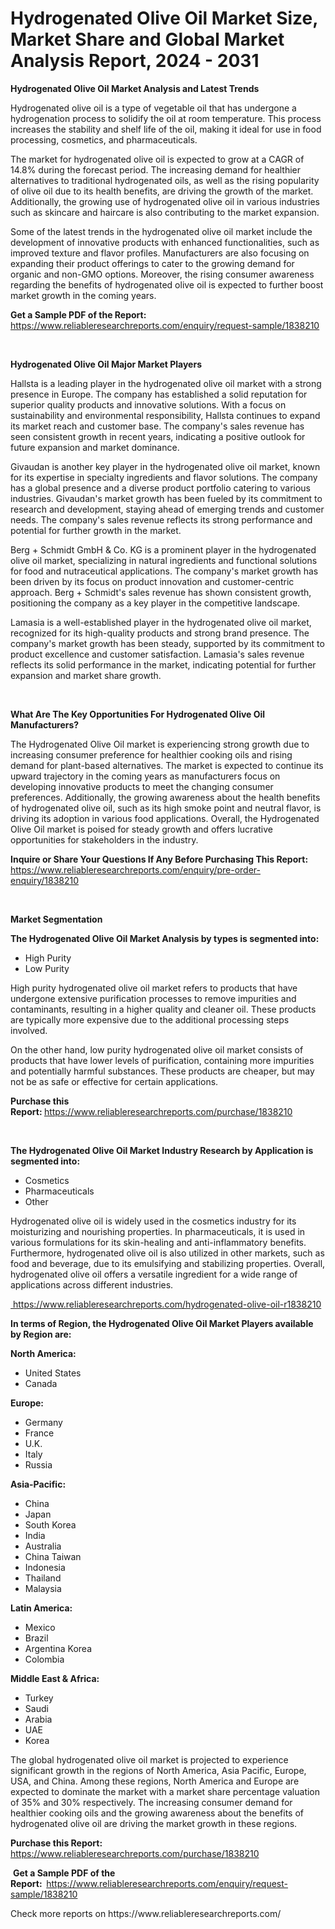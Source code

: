 <p><h1>Hydrogenated Olive Oil Market Size, Market Share and Global Market Analysis Report, 2024 - 2031</h1></p><p><strong>Hydrogenated Olive Oil Market Analysis and Latest Trends</strong></p>
<p><p>Hydrogenated olive oil is a type of vegetable oil that has undergone a hydrogenation process to solidify the oil at room temperature. This process increases the stability and shelf life of the oil, making it ideal for use in food processing, cosmetics, and pharmaceuticals.</p><p>The market for hydrogenated olive oil is expected to grow at a CAGR of 14.8% during the forecast period. The increasing demand for healthier alternatives to traditional hydrogenated oils, as well as the rising popularity of olive oil due to its health benefits, are driving the growth of the market. Additionally, the growing use of hydrogenated olive oil in various industries such as skincare and haircare is also contributing to the market expansion.</p><p>Some of the latest trends in the hydrogenated olive oil market include the development of innovative products with enhanced functionalities, such as improved texture and flavor profiles. Manufacturers are also focusing on expanding their product offerings to cater to the growing demand for organic and non-GMO options. Moreover, the rising consumer awareness regarding the benefits of hydrogenated olive oil is expected to further boost market growth in the coming years.</p></p>
<p><strong>Get a Sample PDF of the Report:&nbsp;</strong> <a href="https://www.reliableresearchreports.com/enquiry/request-sample/1838210">https://www.reliableresearchreports.com/enquiry/request-sample/1838210</a></p>
<p>&nbsp;</p>
<p><strong>Hydrogenated Olive Oil Major Market Players</strong></p>
<p><p>Hallsta is a leading player in the hydrogenated olive oil market with a strong presence in Europe. The company has established a solid reputation for superior quality products and innovative solutions. With a focus on sustainability and environmental responsibility, Hallsta continues to expand its market reach and customer base. The company's sales revenue has seen consistent growth in recent years, indicating a positive outlook for future expansion and market dominance.</p><p>Givaudan is another key player in the hydrogenated olive oil market, known for its expertise in specialty ingredients and flavor solutions. The company has a global presence and a diverse product portfolio catering to various industries. Givaudan's market growth has been fueled by its commitment to research and development, staying ahead of emerging trends and customer needs. The company's sales revenue reflects its strong performance and potential for further growth in the market.</p><p>Berg + Schmidt GmbH & Co. KG is a prominent player in the hydrogenated olive oil market, specializing in natural ingredients and functional solutions for food and nutraceutical applications. The company's market growth has been driven by its focus on product innovation and customer-centric approach. Berg + Schmidt's sales revenue has shown consistent growth, positioning the company as a key player in the competitive landscape.</p><p>Lamasia is a well-established player in the hydrogenated olive oil market, recognized for its high-quality products and strong brand presence. The company's market growth has been steady, supported by its commitment to product excellence and customer satisfaction. Lamasia's sales revenue reflects its solid performance in the market, indicating potential for further expansion and market share growth.</p></p>
<p>&nbsp;</p>
<p><strong>What Are The Key Opportunities For Hydrogenated Olive Oil Manufacturers?</strong></p>
<p><p>The Hydrogenated Olive Oil market is experiencing strong growth due to increasing consumer preference for healthier cooking oils and rising demand for plant-based alternatives. The market is expected to continue its upward trajectory in the coming years as manufacturers focus on developing innovative products to meet the changing consumer preferences. Additionally, the growing awareness about the health benefits of hydrogenated olive oil, such as its high smoke point and neutral flavor, is driving its adoption in various food applications. Overall, the Hydrogenated Olive Oil market is poised for steady growth and offers lucrative opportunities for stakeholders in the industry.</p></p>
<p><strong>Inquire or Share Your Questions If Any Before Purchasing This Report:</strong> <a href="https://www.reliableresearchreports.com/enquiry/pre-order-enquiry/1838210">https://www.reliableresearchreports.com/enquiry/pre-order-enquiry/1838210</a></p>
<p>&nbsp;</p>
<p><strong>Market Segmentation</strong></p>
<p><strong>The Hydrogenated Olive Oil Market Analysis by types is segmented into:</strong></p>
<p><ul><li>High Purity</li><li>Low Purity</li></ul></p>
<p><p>High purity hydrogenated olive oil market refers to products that have undergone extensive purification processes to remove impurities and contaminants, resulting in a higher quality and cleaner oil. These products are typically more expensive due to the additional processing steps involved. </p><p>On the other hand, low purity hydrogenated olive oil market consists of products that have lower levels of purification, containing more impurities and potentially harmful substances. These products are cheaper, but may not be as safe or effective for certain applications.</p></p>
<p><strong>Purchase this Report:&nbsp;</strong><a href="https://www.reliableresearchreports.com/purchase/1838210">https://www.reliableresearchreports.com/purchase/1838210</a></p>
<p>&nbsp;</p>
<p><strong>The Hydrogenated Olive Oil Market Industry Research by Application is segmented into:</strong></p>
<p><ul><li>Cosmetics</li><li>Pharmaceuticals</li><li>Other</li></ul></p>
<p><p>Hydrogenated olive oil is widely used in the cosmetics industry for its moisturizing and nourishing properties. In pharmaceuticals, it is used in various formulations for its skin-healing and anti-inflammatory benefits. Furthermore, hydrogenated olive oil is also utilized in other markets, such as food and beverage, due to its emulsifying and stabilizing properties. Overall, hydrogenated olive oil offers a versatile ingredient for a wide range of applications across different industries.</p></p>
<p><a href="https://www.reliableresearchreports.com/hydrogenated-olive-oil-r1838210">&nbsp;https://www.reliableresearchreports.com/hydrogenated-olive-oil-r1838210</a></p>
<p><strong>In terms of Region, the Hydrogenated Olive Oil Market Players available by Region are:</strong></p>
<p>
    <p> <strong> North America: </strong>
        <ul>
            <li>United States</li>
            <li>Canada</li>
        </ul>
        </p> 
    <p> <strong> Europe: </strong>
        <ul>
            <li>Germany</li>
            <li>France</li>
            <li>U.K.</li>
            <li>Italy</li>
            <li>Russia</li>
        </ul>
        </p> 
    <p> <strong> Asia-Pacific: </strong>
        <ul>
            <li>China</li>
            <li>Japan</li>
            <li>South Korea</li>
            <li>India</li>
            <li>Australia</li>
            <li>China Taiwan</li>
            <li>Indonesia</li>
            <li>Thailand</li>
            <li>Malaysia</li>
        </ul>
        </p> 
    <p> <strong> Latin America: </strong>
        <ul>
            <li>Mexico</li>
            <li>Brazil</li>
            <li>Argentina Korea</li>
            <li>Colombia</li>
        </ul>
        </p> 
    <p> <strong> Middle East & Africa: </strong>
        <ul>
            <li>Turkey</li>
            <li>Saudi</li>
            <li>Arabia</li>
            <li>UAE</li>
            <li>Korea</li>
        </ul>
    </p>
    </p>
<p><p>The global hydrogenated olive oil market is projected to experience significant growth in the regions of North America, Asia Pacific, Europe, USA, and China. Among these regions, North America and Europe are expected to dominate the market with a market share percentage valuation of 35% and 30% respectively. The increasing consumer demand for healthier cooking oils and the growing awareness about the benefits of hydrogenated olive oil are driving the market growth in these regions.</p></p>
<p><strong>Purchase this Report: </strong><a href="https://www.reliableresearchreports.com/purchase/1838210">https://www.reliableresearchreports.com/purchase/1838210</a></p>
<p>&nbsp;<strong>Get a Sample PDF of the Report:&nbsp;&nbsp;</strong><a href="https://www.reliableresearchreports.com/enquiry/request-sample/1838210">https://www.reliableresearchreports.com/enquiry/request-sample/1838210</a></p>
<p><strong></strong></p>
<p>Check more reports on https://www.reliableresearchreports.com/</p>